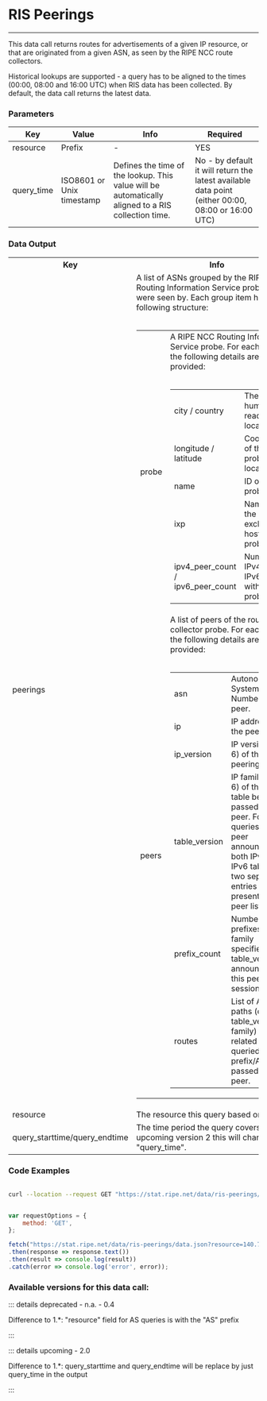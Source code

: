 # RIS Peerings
------------

This data call returns routes for advertisements of a given IP resource, or that are originated from a given ASN, as seen by the RIPE NCC route collectors.

Historical lookups are supported - a query has to be aligned to the times (00:00, 08:00 and 16:00 UTC) when RIS data has been collected. By default, the data call returns the latest data.

<RestRepl :baseUrl="`/data/`+$page.relativePath.split('/')[1].split('.md')[0]+`/data.json`" method="GET" :searchParams="{ resource:'140.78.0.0/16'}"/>

### Parameters

| Key | Value | Info | Required |
| --- | --- | --- | --- |
| resource | Prefix | -   | YES |
| query_time | ISO8601 or Unix timestamp | Defines the time of the lookup. This value will be automatically aligned to a RIS collection time. | No - by default it will return the latest available data point (either 00:00, 08:00 or 16:00 UTC) |

### Data Output

<table>
<tbody>
<tr>
	<th>
		Key
	</th>
	<th>
		Info
	</th>
</tr>

<tr>
	<td>
		peerings
	</td>
	<td>
            A list of ASNs grouped by the RIPE NCC Routing Information Service probe they were seen by. Each group item has the following structure:
            <br><br>
            <table>
                <tr>
                    <td>probe</td>
                    <td>A RIPE NCC Routing Information Service probe. For each probe the following details are provided:
                    <br><br>
                        <table>
                            <tbody>
                                <tr>
                                    <td>city / country</td>
                                    <td>The probe's human readable location.</td>
                                </tr>
                                <tr>
                                    <td>longitude / latitude</td>
                                    <td>Coordinates of the probe's location.</td>
                                </tr>
                                <tr>
                                    <td>name</td>
                                    <td>ID of the probe.</td>
                                </tr>
                                <tr>
                                    <td>ixp</td>
                                    <td>Name of the internet exchange hosting the probe.</td>
                                </tr>
                                <tr>
                                    <td>ipv4_peer_count / ipv6_peer_count</td>
                                    <td>Number of IPv4 or IPv6 peers with this probe.</td>
                                </tr>
                            </tbody>
                        </table>    
                    </td>
                </tr>
                <tr>
                    <td>peers</td>
                    <td>A list of peers of the route collector probe. For each peer the following details are provided:
                    <br><br>
                        <table>
                            <tbody>
                                <tr>
                                    <td>asn</td>
                                    <td>Autonomous System Number of the peer.</td>
                                </tr>
                                <tr>
                                    <td>ip</td>
                                    <td>IP address of the peer.</td>
                                </tr>
                                <tr>
                                    <td>ip_version</td>
                                    <td>IP version (4 or 6) of the peering IP.</td>
                                </tr>
                                 <tr>
                                    <td>table_version</td>
                                    <td>IP family (4 or 6) of the prefix table being passed by the peer. For ASn queries, if the peer announces both IPv4 and IPv6 tables, two separate entries will be present in this peer list.</td>
                                </tr>
                                <tr>
                                    <td>prefix_count</td>
                                    <td>Number of prefixes of the family specified in table_version, announced in this peering session.</td>
                                </tr>
                                <tr>
                                    <td>routes</td>
                                    <td>List of AS-paths (of the table_version family) routes related to the queried prefix/ASn, as passed by the peer.</td>
                                </tr>
                            </tbody>
                        </table>    
                    </td>
                </tr>
                </table>
	</td>
</tr>

<tr>
    <td>
        resource
    </td>
    <td>
        The resource this query based on.
    </td>
</tr>
<tr>
    <td>
        query_starttime/query_endtime
    </td>
    <td>
        The time period the query covers. In the upcoming version 2 this will change to just "query_time".
    </td>
</tr>
</tbody>
</table>

### Code Examples
<CodeGroup>
<CodeGroupItem title="cURL">

```bash

curl --location --request GET "https://stat.ripe.net/data/ris-peerings/data.json?resource=140.78.0.0/16"


```

</CodeGroupItem>

<CodeGroupItem title="JS">

```js

var requestOptions = {
	method: 'GET',
};

fetch("https://stat.ripe.net/data/ris-peerings/data.json?resource=140.78.0.0/16", requestOptions)
.then(response => response.text())
.then(result => console.log(result))
.catch(error => console.log('error', error));


```

</CodeGroupItem>
</CodeGroup>

### Available versions for this data call:

::: details deprecated - n.a. - 0.4

Difference to 1.*: "resource" field for AS queries is with the "AS" prefix

:::

::: details upcoming - 2.0

Difference to 1.*: query\_starttime and query\_endtime will be replace by just query_time in the output

:::